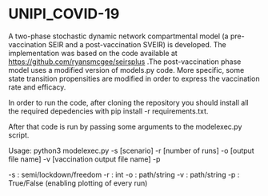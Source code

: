 # UNIPI_COVID-19
A two-phase stochastic dynamic network compartmental model (a pre-vaccination SEIR and a post-vaccination SVEIR) is developed. The implementation was based on the code available at https://github.com/ryansmcgee/seirsplus .The post-vaccination phase model uses a modified version of models.py code. More specific, some state transition propensities are modified in order to express the vaccination rate and efficacy.

In order to run the code, after cloning the repository you should install all the required depedencies with pip install -r requirements.txt.

After that code is run by passing some arguments to the modelexec.py script.

Usage: python3 modelexec.py -s [scenario] -r [number of runs] -o [output file name] -v [vaccination output file name] -p

-s : semi/lockdown/freedom 
-r : int
-o : path/string
-v : path/string
-p : True/False (enabling plotting of every run)


